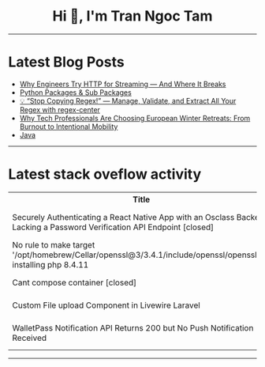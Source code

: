 <h1 align="center">Hi 👋, I'm Tran Ngoc Tam</h1>

---

# Latest Blog Posts 
<!-- BLOG-POST-LIST:START -->
- [Why Engineers Try HTTP for Streaming — And Where It Breaks](https://dev.to/__354f265b41dafa0d901b/why-engineers-try-http-for-streaming-and-where-it-breaks-1blg)
- [Python Packages &amp; Sub Packages](https://dev.to/srinivasuluparanduru/python-packages-sub-packages-3bff)
- [💡 “Stop Copying Regex!” — Manage, Validate, and Extract All Your Regex with regex-center](https://dev.to/jamie_wang_5a76e661ad80fa/stop-copying-regex-manage-validate-and-extract-all-your-regex-with-regex-center-3o91)
- [Why Tech Professionals Are Choosing European Winter Retreats: From Burnout to Intentional Mobility](https://dev.to/__5dd6ed6694d/why-tech-professionals-are-choosing-european-winter-retreats-from-burnout-to-intentional-mobility-3113)
- [Java](https://dev.to/dharshinieswaran/java-3i4m)
<!-- BLOG-POST-LIST:END -->

---

# Latest stack oveflow activity
<table>
  <tr><th>Title</th><th>Link</th></tr>
  <!-- STACKOVERFLOW:START --><tr><td>Securely Authenticating a React Native App with an Osclass Backend Lacking a Password Verification API Endpoint [closed]</td><td>https://stackoverflow.com/questions/79789125/securely-authenticating-a-react-native-app-with-an-osclass-backend-lacking-a-pas</td></tr><tr><td>No rule to make target &#39;/opt/homebrew/Cellar/openssl@3/3.4.1/include/openssl/opensslv.h&#39; installing php 8.4.11</td><td>https://stackoverflow.com/questions/79788800/no-rule-to-make-target-opt-homebrew-cellar-openssl3-3-4-1-include-openssl-ope</td></tr><tr><td>Cant compose container [closed]</td><td>https://stackoverflow.com/questions/79788722/cant-compose-container</td></tr><tr><td>Custom File upload Component in Livewire Laravel</td><td>https://stackoverflow.com/questions/79788458/custom-file-upload-component-in-livewire-laravel</td></tr><tr><td>WalletPass Notification API Returns 200 but No Push Notification Received</td><td>https://stackoverflow.com/questions/79788197/walletpass-notification-api-returns-200-but-no-push-notification-received</td></tr><!-- STACKOVERFLOW:END -->
</table>

---


